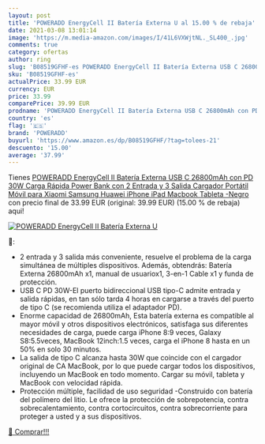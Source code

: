 ```yaml
---
layout: post
title: 'POWERADD EnergyCell II Batería Externa U al 15.00 % de rebaja'
date: 2021-03-08 13:01:14
image: 'https://m.media-amazon.com/images/I/41L6VXWjtNL._SL400_.jpg'
comments: true
category: ofertas
author: ring
slug: 'B08519GFHF-es POWERADD EnergyCell II Batería Externa USB C 26800mAh con...'
sku: 'B08519GFHF-es'
actualPrice: 33.99 EUR
currency: EUR
price: 33.99
comparePrice: 39.99 EUR
prodname: 'POWERADD EnergyCell II Batería Externa USB C 26800mAh con PD 30W Carga Rápida Power Bank con 2 Entrada y 3 Salida Cargador Portátil Móvil para Xiaomi Samsung Huawei iPhone iPad Macbook Tableta -Negro'
country: 'es'
flag: '🇪🇸'
brand: 'POWERADD'
buyurl: 'https://www.amazon.es/dp/B08519GFHF/?tag=tolees-21'
descuento: '15.00'
average: '37.99'
---
```


Tienes [POWERADD EnergyCell II Batería Externa USB C 26800mAh con PD 30W Carga Rápida Power Bank con 2 Entrada y 3 Salida Cargador Portátil Móvil para Xiaomi Samsung Huawei iPhone iPad Macbook Tableta -Negro](https://www.amazon.es/dp/B08519GFHF/?tag=tolees-21) con precio final de  33.99 EUR (original: 39.99 EUR) (15.00 %  de rebaja) aqui!

[![POWERADD EnergyCell II Batería Externa U](https://m.media-amazon.com/images/I/41L6VXWjtNL._SL400_.jpg)](https://www.amazon.es/dp/B08519GFHF/?tag=tolees-21)

🔎:

- 2 entrada y 3 salida más conveniente, resuelve el problema de la carga simultánea de múltiples dispositivos. Además, obtendrás: Batería Externa 26800mAh x1, manual de usuariox1, 3-en-1 Cable x1 y funda de protección.
- USB C PD 30W-El puerto bidireccional USB tipo-C admite entrada y salida rápidas, en tan sólo tarda 4 horas en cargarse a través del puerto de tipo C (se recomienda utiliza el adaptador PD).
- Enorme capacidad de 26800mAh, Esta batería externa es compatible al mayor móvil y otros dispositivos electrónicos, satisfaga sus diferentes necesidades de carga, puede carga iPhone 8:9 veces, Galaxy S8:5.5veces, MacBook 12inch:1.5 veces, carga el iPhone 8 hasta en un 50% en solo 30 minutos.
- La salida de tipo C alcanza hasta 30W que coincide con el cargador original de CA MacBook, por lo que puede cargar todos los dispositivos, incluyendo un MacBook en todo momento. Cargar su móvil, tableta y MacBook con velocidad rápida.
- Protección múltiple, facilidad de uso seguridad -Construido con batería del polímero del litio. Le ofrece la protección de sobrepotencia, contra sobrecalentamiento, contra cortocircuitos, contra sobrecorriente para proteger a usted y a sus dispositivos.

[🛒 Comprar!!!](https://www.amazon.es/dp/B08519GFHF/?tag=tolees-21)

